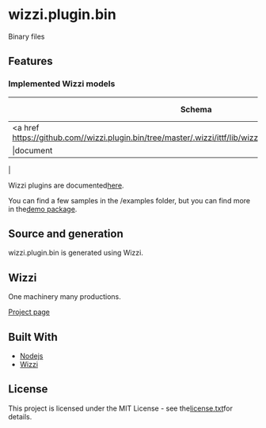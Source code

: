 # wizzi.plugin.bin

Binary files

## Features
### Implemented Wizzi models
|Schema|Descriptionn    |Builtin|Model transformers|Artifacts|
|------|----------------|-------|------------------|---------|
|<a href https://github.com//wizzi.plugin.bin/tree/master/.wizzi/ittf/lib/wizzi/schemas/bin.wfschema.ittf>bin</a>|bin wizzi schema|yes|
|\|document|

|


Wizzi plugins are documented[here](https://stfnbssl.github.io/wizzi/docs/wizziplugins.html).

You can find a few samples in the /examples folder, but you can find more in the[demo package](https://github.com/wizzifactory/wizzi/tree/master/packages/wizzi-demo/.wizzi/ittf/examples/advanced/plugins).
## Source and generation
wizzi.plugin.bin is generated using Wizzi.

## Wizzi

One machinery many productions.

[Project page](https://stfnbssl.github.io/wizzi)
## Built With
* [Nodejs](https://nodejs.org)
* [Wizzi](https://github.com/stfnbssl/wizzi)

## License
This project is licensed under the MIT License - see the[license.txt](license.txt)for details.
